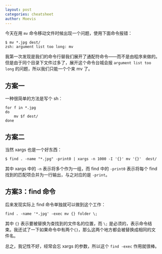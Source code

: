 ```yaml
---
layout: post
categories: cheatsheet
author: Moevis
---
```



今天在用 `mv` 命令移动文件时候出现一个问题，使用下面命令报错：

```shell
$ mv *.jpg dest/
zsh: argument list too long: mv
```

我第一次发现是我们的命令行替我们展开了通配符命令——而不是由程序来做的。但是由于同个目录下文件过多了，展开这个命令台城会报 `argument list too long` 的问题，所以我们只能一个个来 mv 了。

## 方案一

一种很简单的方法是写个 sh：

```shell
for f in *.jpg
do
	mv $f dest/
done
```

## 方案二

当然 xargs 也是一个好东西：

```shell
$ find . -name "*.jpg" -print0 | xargs -n 1000 -I '{}' mv '{}'  dest/
```

其中 xargs 中的 `-n` 表示将多个作为一组，而 find 中的 `-print0` 表示将每个 find 找到的匹配项合并为一行输出，与之对应的是 `-print`。

## 方案3：find 命令

后来发现实际上 find 命令单独就可以做到这个工作：

```shell
find . -name '*.jpg' -exec mv {} folder \;
```

其中 `{}` 表示要被替换为查找到的文件名的位置，而 `\;` 是必须的，表示命令结束。我还试了一下如果命令中有两个`{}`，那么这两个地方都会被替换成相同的文件名。

总之，我记性不好，经常会忘 xargs 的参数，所以这个 `find -exec` 作用就很棒。